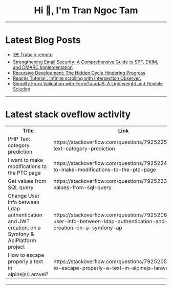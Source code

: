 <h1 align="center">Hi 👋, I'm Tran Ngoc Tam</h1>

---

# Latest Blog Posts 
<!-- BLOG-POST-LIST:START -->
- [🗺 Trabajo remoto](https://dev.to/oscareduardolp6/trabajo-remoto-196)
- [Strengthening Email Security: A Comprehensive Guide to SPF, DKIM, and DMARC Implementation](https://dev.to/roboword/strengthening-email-security-a-comprehensive-guide-to-spf-dkim-and-dmarc-implementation-3cm5)
- [Recursive Development: The Hidden Cycle Hindering Progress](https://dev.to/extinctsion/recursive-development-the-hidden-cycle-hindering-progress-5eln)
- [Reactjs Tutorial : Infinite scrolling with Intersection Observer.](https://dev.to/easyvipin/reactjs-tutorial-infinite-scrolling-with-intersection-observer-kp3)
- [Simplify Form Validation with FormGuardJS: A Lightweight and Flexible Solution](https://dev.to/formguardjs/simplify-form-validation-with-formguardjs-a-lightweight-and-flexible-solution-4a6i)
<!-- BLOG-POST-LIST:END -->

---

# Latest stack oveflow activity
<table>
  <tr><th>Title</th><th>Link</th></tr>
  <!-- STACKOVERFLOW:START --><tr><td>PHP Text category prediction</td><td>https://stackoverflow.com/questions/79252250/php-text-category-prediction</td></tr><tr><td>I want to make modifications to the PTC page</td><td>https://stackoverflow.com/questions/79252241/i-want-to-make-modifications-to-the-ptc-page</td></tr><tr><td>Get values from SQL query</td><td>https://stackoverflow.com/questions/79252234/get-values-from-sql-query</td></tr><tr><td>Change User info between Ldap authentication and JWT creation, on a Symfony &amp; ApiPlatform project</td><td>https://stackoverflow.com/questions/79252068/change-user-info-between-ldap-authentication-and-jwt-creation-on-a-symfony-ap</td></tr><tr><td>How to escape properly a text in alpinejs/Laravel?</td><td>https://stackoverflow.com/questions/79252051/how-to-escape-properly-a-text-in-alpinejs-laravel</td></tr><!-- STACKOVERFLOW:END -->
</table>

---


